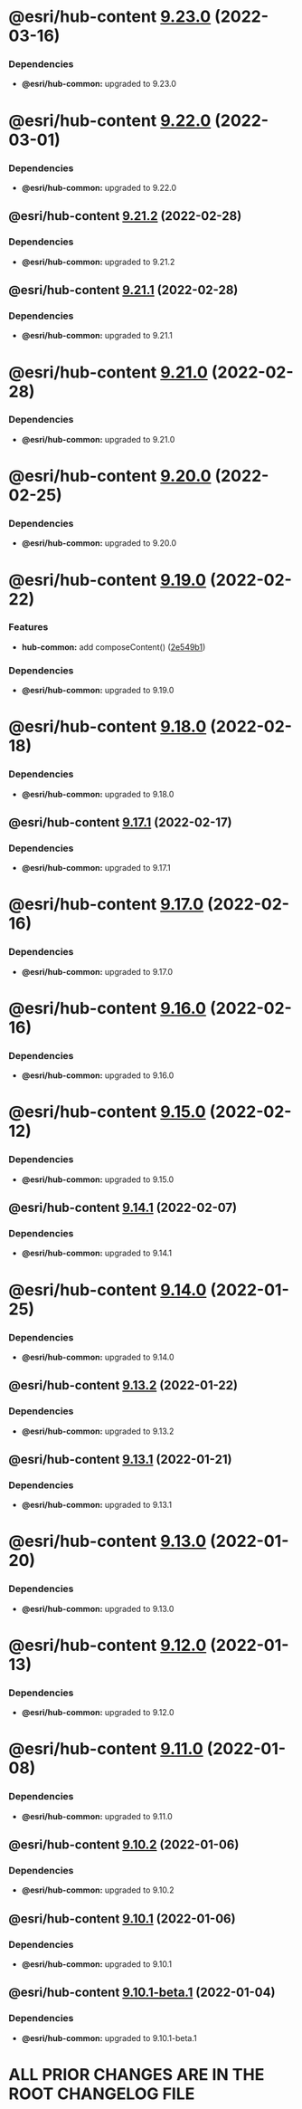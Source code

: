 # @esri/hub-content [9.23.0](https://github.com/Esri/hub.js/compare/@esri/hub-content@9.22.0...@esri/hub-content@9.23.0) (2022-03-16)





### Dependencies

* **@esri/hub-common:** upgraded to 9.23.0

# @esri/hub-content [9.22.0](https://github.com/Esri/hub.js/compare/@esri/hub-content@9.21.2...@esri/hub-content@9.22.0) (2022-03-01)





### Dependencies

* **@esri/hub-common:** upgraded to 9.22.0

## @esri/hub-content [9.21.2](https://github.com/Esri/hub.js/compare/@esri/hub-content@9.21.1...@esri/hub-content@9.21.2) (2022-02-28)





### Dependencies

* **@esri/hub-common:** upgraded to 9.21.2

## @esri/hub-content [9.21.1](https://github.com/Esri/hub.js/compare/@esri/hub-content@9.21.0...@esri/hub-content@9.21.1) (2022-02-28)





### Dependencies

* **@esri/hub-common:** upgraded to 9.21.1

# @esri/hub-content [9.21.0](https://github.com/Esri/hub.js/compare/@esri/hub-content@9.20.0...@esri/hub-content@9.21.0) (2022-02-28)





### Dependencies

* **@esri/hub-common:** upgraded to 9.21.0

# @esri/hub-content [9.20.0](https://github.com/Esri/hub.js/compare/@esri/hub-content@9.19.0...@esri/hub-content@9.20.0) (2022-02-25)





### Dependencies

* **@esri/hub-common:** upgraded to 9.20.0

# @esri/hub-content [9.19.0](https://github.com/Esri/hub.js/compare/@esri/hub-content@9.18.0...@esri/hub-content@9.19.0) (2022-02-22)


### Features

* **hub-common:** add composeContent() ([2e549b1](https://github.com/Esri/hub.js/commit/2e549b184509bd7c0871cb895f974405c15a340f))





### Dependencies

* **@esri/hub-common:** upgraded to 9.19.0

# @esri/hub-content [9.18.0](https://github.com/Esri/hub.js/compare/@esri/hub-content@9.17.1...@esri/hub-content@9.18.0) (2022-02-18)





### Dependencies

* **@esri/hub-common:** upgraded to 9.18.0

## @esri/hub-content [9.17.1](https://github.com/Esri/hub.js/compare/@esri/hub-content@9.17.0...@esri/hub-content@9.17.1) (2022-02-17)





### Dependencies

* **@esri/hub-common:** upgraded to 9.17.1

# @esri/hub-content [9.17.0](https://github.com/Esri/hub.js/compare/@esri/hub-content@9.16.0...@esri/hub-content@9.17.0) (2022-02-16)





### Dependencies

* **@esri/hub-common:** upgraded to 9.17.0

# @esri/hub-content [9.16.0](https://github.com/Esri/hub.js/compare/@esri/hub-content@9.15.0...@esri/hub-content@9.16.0) (2022-02-16)





### Dependencies

* **@esri/hub-common:** upgraded to 9.16.0

# @esri/hub-content [9.15.0](https://github.com/Esri/hub.js/compare/@esri/hub-content@9.14.1...@esri/hub-content@9.15.0) (2022-02-12)





### Dependencies

* **@esri/hub-common:** upgraded to 9.15.0

## @esri/hub-content [9.14.1](https://github.com/Esri/hub.js/compare/@esri/hub-content@9.14.0...@esri/hub-content@9.14.1) (2022-02-07)





### Dependencies

* **@esri/hub-common:** upgraded to 9.14.1

# @esri/hub-content [9.14.0](https://github.com/Esri/hub.js/compare/@esri/hub-content@9.13.2...@esri/hub-content@9.14.0) (2022-01-25)





### Dependencies

* **@esri/hub-common:** upgraded to 9.14.0

## @esri/hub-content [9.13.2](https://github.com/Esri/hub.js/compare/@esri/hub-content@9.13.1...@esri/hub-content@9.13.2) (2022-01-22)





### Dependencies

* **@esri/hub-common:** upgraded to 9.13.2

## @esri/hub-content [9.13.1](https://github.com/Esri/hub.js/compare/@esri/hub-content@9.13.0...@esri/hub-content@9.13.1) (2022-01-21)





### Dependencies

* **@esri/hub-common:** upgraded to 9.13.1

# @esri/hub-content [9.13.0](https://github.com/Esri/hub.js/compare/@esri/hub-content@9.12.0...@esri/hub-content@9.13.0) (2022-01-20)





### Dependencies

* **@esri/hub-common:** upgraded to 9.13.0

# @esri/hub-content [9.12.0](https://github.com/Esri/hub.js/compare/@esri/hub-content@9.11.0...@esri/hub-content@9.12.0) (2022-01-13)





### Dependencies

* **@esri/hub-common:** upgraded to 9.12.0

# @esri/hub-content [9.11.0](https://github.com/Esri/hub.js/compare/@esri/hub-content@9.10.2...@esri/hub-content@9.11.0) (2022-01-08)





### Dependencies

* **@esri/hub-common:** upgraded to 9.11.0

## @esri/hub-content [9.10.2](https://github.com/Esri/hub.js/compare/@esri/hub-content@9.10.1...@esri/hub-content@9.10.2) (2022-01-06)





### Dependencies

* **@esri/hub-common:** upgraded to 9.10.2

## @esri/hub-content [9.10.1](https://github.com/Esri/hub.js/compare/@esri/hub-content@9.10.0...@esri/hub-content@9.10.1) (2022-01-06)





### Dependencies

* **@esri/hub-common:** upgraded to 9.10.1

## @esri/hub-content [9.10.1-beta.1](https://github.com/Esri/hub.js/compare/@esri/hub-content@9.10.0...@esri/hub-content@9.10.1-beta.1) (2022-01-04)

### Dependencies

- **@esri/hub-common:** upgraded to 9.10.1-beta.1

# ALL PRIOR CHANGES ARE IN THE ROOT CHANGELOG FILE
